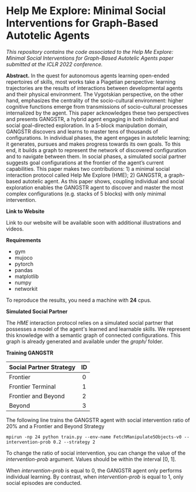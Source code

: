 # Help Me Explore: Minimal Social Interventions for Graph-Based Autotelic Agents
_This repository contains the code associated to the Help Me Explore: Minimal Social Interventions for Graph-Based Autotelic Agents paper submitted at the ICLR 2022 conference._

**Abstract.**
In the quest for autonomous agents learning open-ended repertoires of skills, most works take a Piagetian perspective: learning trajectories are the results of 
interactions between developmental agents and their physical environment. The Vygotskian perspective, on the other hand, emphasizes the centrality of the 
socio-cultural environment: higher cognitive functions emerge from transmissions of socio-cultural processes internalized by the agent. This paper acknowledges
these two perspectives and presents GANGSTR, a hybrid agent engaging in both individual and social goal-directed exploration. In a 5-block manipulation domain, 
GANGSTR discovers and learns to master tens of thousands of configurations. In individual phases, the agent engages in autotelic learning; it generates, pursues
and makes progress towards its own goals. To this end, it builds a graph to represent the network of discovered configuration and to navigate between them. 
In social phases, a simulated social partner suggests goal configurations at the frontier of the agent’s current capabilities. This paper makes two 
contributions: 1) a minimal social interaction protocol called Help Me Explore (HME); 2) GANGSTR, a graph-based autotelic agent. As this paper shows, coupling
individual and social exploration enables the GANGSTR agent to discover and master the most complex configurations (e.g. stacks of 5 blocks) with only minimal
intervention.

**Link to Website**

Link to our website will be available soon with additional illustrations and videos.

**Requirements**

* gym
* mujoco
* pytorch
* pandas
* matplotlib
* numpy
* networkit

To reproduce the results, you need a machine with **24** cpus.

**Simulated Social Partner**

The _HME_ interaction protocol relies on a simulated social partner that possesses a model of the agent's learned and learnable skills. 
We represent this knowledge with a semantic graph of connected configurations. This graph is already generated and available under 
the _graph/_ folder.

**Training GANGSTR**

| Social Partner Strategy  | ID          |
| :--------------- |:---------------:|
| Frontier  |   0        |
| Frontier Terminal  | 1             |
| Frontier and Beyond  | 2          |
| Beyond  | 3          |

The following line trains the GANGSTR agent with social intervention ratio of 20% and a Frontier and Beyond Strategy

```mpirun -np 24 python train.py --env-name FetchManipulate5Objects-v0 --intervention-prob 0.2 --strategy 2```

To change the ratio of social intervention, you can change the value of the _intervention-prob_ argument. Values should be within the interval [0, 1].

When _intervention-prob_ is equal to 0, the GANGSTR agent only performs individual learning. By contrast, when _intervention-prob_ is equal to 1, only social episodes are conducted. 
